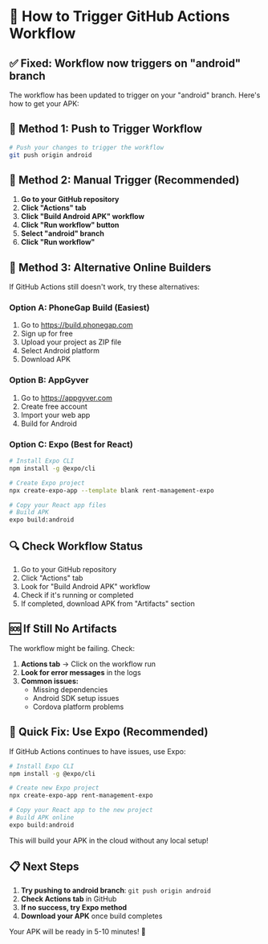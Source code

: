 # 🚀 How to Trigger GitHub Actions Workflow

## ✅ **Fixed: Workflow now triggers on "android" branch**

The workflow has been updated to trigger on your "android" branch. Here's how to get your APK:

## 🔄 **Method 1: Push to Trigger Workflow**

```bash
# Push your changes to trigger the workflow
git push origin android
```

## 🎯 **Method 2: Manual Trigger (Recommended)**

1. **Go to your GitHub repository**
2. **Click "Actions" tab**
3. **Click "Build Android APK" workflow**
4. **Click "Run workflow" button**
5. **Select "android" branch**
6. **Click "Run workflow"**

## 📱 **Method 3: Alternative Online Builders**

If GitHub Actions still doesn't work, try these alternatives:

### **Option A: PhoneGap Build (Easiest)**
1. Go to https://build.phonegap.com
2. Sign up for free
3. Upload your project as ZIP file
4. Select Android platform
5. Download APK

### **Option B: AppGyver**
1. Go to https://appgyver.com
2. Create free account
3. Import your web app
4. Build for Android

### **Option C: Expo (Best for React)**
```bash
# Install Expo CLI
npm install -g @expo/cli

# Create Expo project
npx create-expo-app --template blank rent-management-expo

# Copy your React app files
# Build APK
expo build:android
```

## 🔍 **Check Workflow Status**

1. Go to your GitHub repository
2. Click "Actions" tab
3. Look for "Build Android APK" workflow
4. Check if it's running or completed
5. If completed, download APK from "Artifacts" section

## 🆘 **If Still No Artifacts**

The workflow might be failing. Check:
1. **Actions tab** → Click on the workflow run
2. **Look for error messages** in the logs
3. **Common issues:**
   - Missing dependencies
   - Android SDK setup issues
   - Cordova platform problems

## 🎯 **Quick Fix: Use Expo (Recommended)**

If GitHub Actions continues to have issues, use Expo:

```bash
# Install Expo CLI
npm install -g @expo/cli

# Create new Expo project
npx create-expo-app rent-management-expo

# Copy your React app to the new project
# Build APK online
expo build:android
```

This will build your APK in the cloud without any local setup!

## 📋 **Next Steps**

1. **Try pushing to android branch**: `git push origin android`
2. **Check Actions tab** in GitHub
3. **If no success, try Expo method**
4. **Download your APK** once build completes

Your APK will be ready in 5-10 minutes! 🎉

